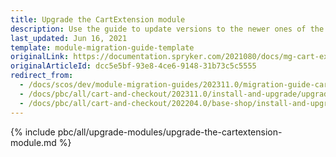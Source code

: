 ```yaml
---
title: Upgrade the CartExtension module
description: Use the guide to update versions to the newer ones of the CartExtension module.
last_updated: Jun 16, 2021
template: module-migration-guide-template
originalLink: https://documentation.spryker.com/2021080/docs/mg-cart-extension
originalArticleId: dcc5e5bf-93e8-4ce6-9148-31b73c5c5555
redirect_from:
  - /docs/scos/dev/module-migration-guides/202311.0/migration-guide-cartextension.html  
  - /docs/pbc/all/cart-and-checkout/202311.0/install-and-upgrade/upgrade-modules/upgrade-the-cartextension-module.html
  - /docs/pbc/all/cart-and-checkout/202204.0/base-shop/install-and-upgrade/upgrade-modules/upgrade-the-cartextension-module.html
---
```


{% include pbc/all/upgrade-modules/upgrade-the-cartextension-module.md %} <!-- To edit, see /_includes/pbc/all/upgrade-modules/upgrade-the-cartextension-module.md -->
